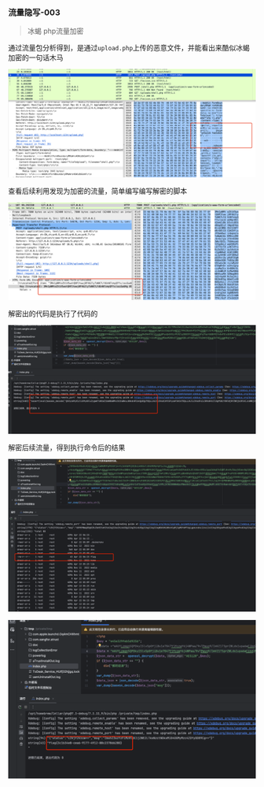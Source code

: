 ### 流量隐写-003

> 冰蝎 php流量加密

通过流量包分析得到，是通过`upload.php`上传的恶意文件，并能看出来酷似冰蝎加密的一句话木马

![image-20240422142820159](./img/README/image-20240422142820159-3768984.png)

查看后续利用发现为加密的流量，简单编写编写解密的脚本

![image-20240422143829098](./img/README/image-20240422143829098-3769010.png)

解密出的代码是执行了代码的

![image-20240422143851640](./img/README/image-20240422143851640.png)

解密后续流量，得到执行命令后的结果

![image-20240422144406798](./img/README/image-20240422144406798.png)

![image-20240422145416365](./img/README/image-20240422145416365.png)